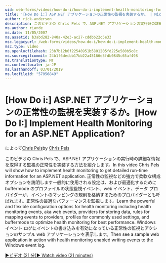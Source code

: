 ```yaml
---
uid: web-forms/videos/how-do-i/how-do-i-implement-health-monitoring-for-an-aspnet-application
title: '[How Do i:] ASP.NET アプリケーションの正常性の監視を実装するか。 | Microsoft Docs'
author: rick-anderson
description: このビデオの Chris Pels で、ASP.NET アプリケーションの実行時の詳細な情報を取得する監視の正常性を実装する方法を紹介します。 強力な学習としています.
ms.author: riande
ms.date: 11/05/2007
ms.assetid: b3abd282-840a-42e3-ac27-cddbb22c5e33
msc.legacyurl: /web-forms/videos/how-do-i/how-do-i-implement-health-monitoring-for-an-aspnet-application
msc.type: video
ms.openlocfilehash: 23b7b12b0f22548951b5801205fd225e580b5c8c
ms.sourcegitcommit: 24b1f6decbb17bb22a45166e5fdb0845c65af498
ms.translationtype: MT
ms.contentlocale: ja-JP
ms.lasthandoff: 03/01/2019
ms.locfileid: "57056849"
---
```

<a name="how-do-i--implement-health-monitoring-for-an-aspnet-application"></a><span data-ttu-id="af1ff-105">[How Do i:] ASP.NET アプリケーションの正常性の監視を実装するか。</span><span class="sxs-lookup"><span data-stu-id="af1ff-105">[How Do I:]  Implement Health Monitoring for an ASP.NET Application?</span></span>
====================
<span data-ttu-id="af1ff-106">によって[Chris Pels](https://twitter.com/chrispels)</span><span class="sxs-lookup"><span data-stu-id="af1ff-106">by [Chris Pels](https://twitter.com/chrispels)</span></span>

<span data-ttu-id="af1ff-107">このビデオの Chris Pels で、ASP.NET アプリケーションの実行時の詳細な情報を取得する監視の正常性を実装する方法を紹介します。</span><span class="sxs-lookup"><span data-stu-id="af1ff-107">In this video Chris Pels will show how to implement health monitoring to get detailed run-time information for an ASP.NET application.</span></span> <span data-ttu-id="af1ff-108">正常性の監視などの強力で柔軟な構成オプションを説明します一般的に使用される設定は、および最適化するために buffermode のプロファイルの状態監視イベント、web イベント、データ プロバイダーが、イベントのマッピングの規則を格納するためのプロバイダーとも呼ばれます。正常性の最適なパフォーマンスを監視します。</span><span class="sxs-lookup"><span data-stu-id="af1ff-108">Learn the powerful and flexible configuration options for health monitoring including health monitoring events, aka web events, providers for storing data, rules for mapping events to providers, profiles for commonly used settings, and buffermode to optimize health monitoring for best performance.</span></span> <span data-ttu-id="af1ff-109">Windows イベント ログにイベントの書き込みを有効になっている正常性の監視とアクションのサンプル web アプリケーションを表示します。</span><span class="sxs-lookup"><span data-stu-id="af1ff-109">Then see a sample web application in action with health monitoring enabled writing events to the Windows event log.</span></span>

[<span data-ttu-id="af1ff-110">&#9654;ビデオ (21 分)</span><span class="sxs-lookup"><span data-stu-id="af1ff-110">&#9654; Watch video (21 minutes)</span></span>](https://channel9.msdn.com/Blogs/ASP-NET-Site-Videos/how-do-i-implement-health-monitoring-for-an-aspnet-application)
